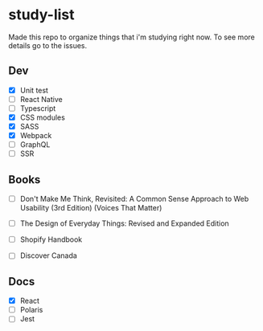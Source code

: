 # study-list
Made this repo to organize things that i'm studying right now. To see more details go to the issues.

## Dev
- [x] Unit test
- [ ] React Native
- [ ] Typescript
- [x] CSS modules 
- [x] SASS
- [x] Webpack
- [ ] GraphQL
- [ ] SSR

## Books
- [ ] Don't Make Me Think, Revisited: A Common Sense Approach to Web Usability (3rd Edition) (Voices That Matter)
- [ ] The Design of Everyday Things: Revised and Expanded Edition
- [ ] Shopify Handbook
- [ ] Discover Canada


## Docs
- [x] React
- [ ] Polaris
- [ ] Jest
